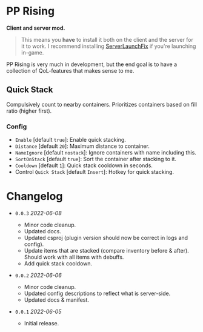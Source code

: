 # PP Rising

**Client and server mod.**

> This means you **have** to install it both on the client and the server for it to work. I recommend installing [ServerLaunchFix](https://v-rising.thunderstore.io/package/Mythic/ServerLaunchFix/) if you're launching in-game.

PP Rising is very much in development, but the end goal is to have a collection of QoL-features that makes sense to me.

## Quick Stack

Compulsively count to nearby containers. Prioritizes containers based on fill ratio (higher first).

### Config

- `Enable` [default `true`]: Enable quick stacking.
- `Distance` [default `20`]: Maximum distance to container.
- `NameIgnore` [default `nostack`]: Ignore containers with name including this.
- `SortOnStack` [default `true`]: Sort the container after stacking to it.
- `Cooldown` [default `1`]: Quick stack cooldown in seconds.
- Control `Quick Stack` [default `Insert`]: Hotkey for quick stacking.

# Changelog

- `0.0.3` _2022-06-08_

  - Minor code cleanup.
  - Updated docs.
  - Updated csproj (plugin version should now be correct in logs and config).
  - Update items that are stacked (compare inventory before & after). Should work with all items with debuffs.
  - Add quick stack cooldown.

- `0.0.2` _2022-06-06_

  - Minor code cleanup.
  - Updated config descriptions to reflect what is server-side.
  - Updated docs & manifest.

- `0.0.1` _2022-06-05_

  - Initial release.

